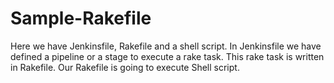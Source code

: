 # Sample-Rakefile
Here we have Jenkinsfile, Rakefile and a shell script. In Jenkinsfile we have defined a pipeline or a stage to execute a rake task. This rake task is written in Rakefile. Our Rakefile is going to execute Shell script.
